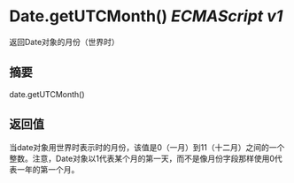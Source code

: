 # Date.getUTCMonth() _ECMAScript v1_

返回Date对象的月份（世界时）

## 摘要

date.getUTCMonth()

## 返回值

当date对象用世界时表示时的月份，该值是0（一月）到11（十二月）之间的一个整数。注意，Date对象以1代表某个月的第一天，而不是像月份字段那样使用0代表一年的第一个月。


